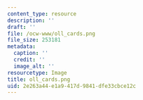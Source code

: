 ```yaml
---
content_type: resource
description: ''
draft: ''
file: /ocw-www/oll_cards.png
file_size: 253181
metadata:
  caption: ''
  credit: ''
  image_alt: ''
resourcetype: Image
title: oll_cards.png
uid: 2e263a44-e1a9-417d-9841-dfe33cbce12c
---
```

